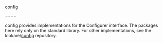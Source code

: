 config

====

config provides implementations for the Configurer interface. The packages here rely only on the standard library. For other implementations, see the klokare/[config](https://github.com/klokare/config) repository.
